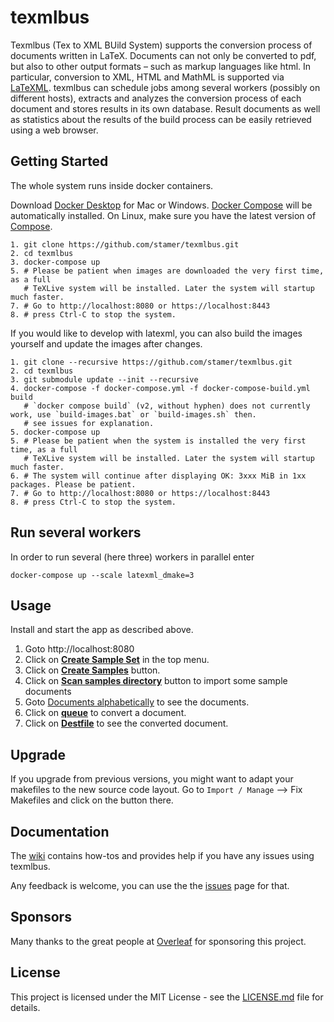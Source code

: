 # texmlbus

Texmlbus (Tex to XML BUild System) supports the conversion process of documents written in LaTeX. Documents can not only be converted to pdf, but also to other output formats – such as markup languages like html. In particular, conversion to XML, HTML and MathML is supported via [LaTeXML](https://dlmf.nist.gov/LaTeXML/). texmlbus can schedule jobs among several workers (possibly on different hosts), extracts and analyzes the conversion process of each document and stores results in its own database. Result documents as well as statistics about the results of the build process can be easily retrieved using a web browser.

## Getting Started

The whole system runs inside docker containers.

Download [Docker Desktop](https://www.docker.com/products/docker-desktop) for Mac or Windows. [Docker Compose](https://docs.docker.com/compose) will be automatically installed. On Linux, make sure you have the latest version of [Compose](https://docs.docker.com/compose/install/).

```
1. git clone https://github.com/stamer/texmlbus.git
2. cd texmlbus
3. docker-compose up
5. # Please be patient when images are downloaded the very first time, as a full 
   # TeXLive system will be installed. Later the system will startup much faster.
7. # Go to http://localhost:8080 or https://localhost:8443
8. # press Ctrl-C to stop the system.
```

If you would like to develop with latexml, you can also build the images yourself and update the images after changes.

```
1. git clone --recursive https://github.com/stamer/texmlbus.git
2. cd texmlbus
3. git submodule update --init --recursive
4. docker-compose -f docker-compose.yml -f docker-compose-build.yml build
   # `docker compose build` (v2, without hyphen) does not currently work, use `build-images.bat` or `build-images.sh` then.
   # see issues for explanation.
5. docker-compose up
5. # Please be patient when the system is installed the very first time, as a full 
   # TeXLive system will be installed. Later the system will startup much faster.
6. # The system will continue after displaying OK: 3xxx MiB in 1xx packages. Please be patient.
7. # Go to http://localhost:8080 or https://localhost:8443
8. # press Ctrl-C to stop the system.
```

## Run several workers
In order to run several (here three) workers in parallel enter
```
docker-compose up --scale latexml_dmake=3
```

## Usage

Install and start the app as described above.

1. Goto http://localhost:8080
2. Click on <a href="https://github.com/stamer/texmlbus/wiki/images/texmlbus_home.png" target="_texmlbus">__Create Sample Set__</a> in the top menu.
2. Click on <a href="https://github.com/stamer/texmlbus/wiki/images/texmlbus_create_samples.png" target="_texmlbus">__Create Samples__</a> button.
3. Click on <a href="https://github.com/stamer/texmlbus/wiki/images/texmlbus_scan_samples.png" target="_texmlbus">__Scan samples directory__</a> button to import some sample documents
4. Goto <a href="https://github.com/stamer/texmlbus/wiki/images/texmlbus_documents_start.png" target="_texmlbus">Documents alphabetically</a> to see the documents.
5. Click on <a href="https://github.com/stamer/texmlbus/wiki/images/texmlbus_sample_documents.png" target="_texmlbus">__queue__</a> to convert a document.
6. Click on <a href="https://github.com/stamer/texmlbus/wiki/images/texmlbus_sample_documents.png" target="_texmlbus">__Destfile__</a> to see the converted document.

## Upgrade ##

If you upgrade from previous versions, you might want to adapt your makefiles to the new source code layout. Go to `Import / Manage` --> Fix Makefiles and click on the button there. 

## Documentation

The [wiki](https://github.com/stamer/texmlbus/wiki) contains how-tos and provides help if you have any issues using texmlbus.

Any feedback is welcome, you can use the the [issues](https://github.com/stamer/texmlbus/issues) page for that.

## Sponsors

Many thanks to the great people at [Overleaf](https://www.overleaf.com) for sponsoring this project.

## License

This project is licensed under the MIT License - see the [LICENSE.md](LICENSE.md) file for details.




